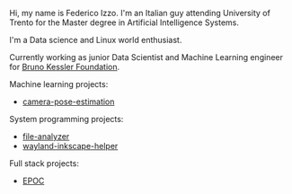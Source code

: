 Hi, my name is Federico Izzo. I'm an Italian guy attending University of Trento for the Master degree in Artificial Intelligence Systems. 

I'm a Data science and Linux world enthusiast.

Currently working as junior Data Scientist and Machine Learning engineer for [Bruno Kessler Foundation](https://www.fbk.eu/en/).

Machine learning projects:

- [camera-pose-estimation](https://github.com/fedeizzo/camera-pose-estimation)

System programming projects:

- [file-analyzer](https://github.com/fedeizzo/file-analyzer)
- [wayland-inkscape-helper](https://github.com/fedeizzo/wayland-inkscape-helper)

Full stack projects:

- [EPOC](https://github.com/fedeizzo/EPOC)
